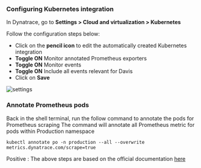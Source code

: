 <!-- Code for k8s Settings-->

### Configuring Kubernetes integration

In Dynatrace, go to **Settings > Cloud and virtualization > Kubernetes**

Follow the configuration steps below:

* Click on the **pencil icon** to edit the automatically created Kubernetes integration
* **Toggle ON** Monitor annotated Prometheus exporters
* **Toggle ON** Monitor events
* **Toggle ON** Include all events relevant for Davis
* Click on **Save**

![settings](../assets/k8s/k8s-configure.gif)

### Annotate Prometheus pods

Back in the shell terminal, run the follow command to annotate the pods for Prometheus scraping
The command will annotate all Prometheus metric for pods within Production namespace

`kubectl annotate po -n production --all --overwrite metrics.dynatrace.com/scrape=true`

Positive
: The above steps are based on the official documentation [here](https://www.dynatrace.com/support/help/how-to-use-dynatrace/infrastructure-monitoring/container-platform-monitoring/kubernetes-monitoring/monitor-prometheus-metrics/#annotate-prometheus-exporter-pods) 